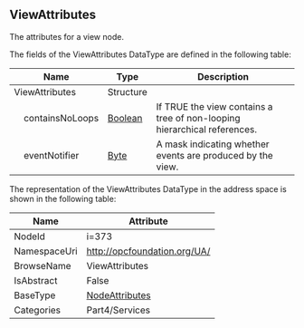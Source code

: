 <!-- datatype -->
## ViewAttributes
The attributes for a view node.  
<!-- end of description -->
The fields of the ViewAttributes DataType are defined in the following table:  

|Name|Type|Description|
|---|---|---|
|ViewAttributes|Structure||
|&nbsp;&nbsp;&nbsp;&nbsp;containsNoLoops|[Boolean](../../../Part3/DataTypes/Boolean/readme.md)|If TRUE the view contains a tree of non-looping hierarchical references.|
|&nbsp;&nbsp;&nbsp;&nbsp;eventNotifier|[Byte](../../../Part3/DataTypes/Byte/readme.md)|A mask indicating whether events are produced by the view.|

The representation of the ViewAttributes DataType in the address space is shown in the following table:  

|Name|Attribute|
|---|---|
|NodeId|i=373|
|NamespaceUri|http://opcfoundation.org/UA/|
|BrowseName|ViewAttributes|
|IsAbstract|False|
|BaseType|[NodeAttributes](../../../Part4/Services/NodeAttributes/readme.md)|
|Categories|Part4/Services|


